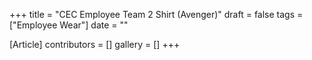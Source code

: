 +++
title = "CEC Employee Team 2 Shirt (Avenger)"
draft = false
tags = ["Employee Wear"]
date = ""

[Article]
contributors = []
gallery = []
+++
